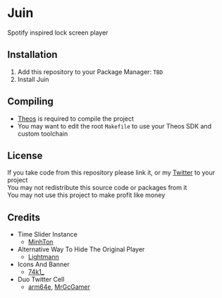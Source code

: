 # Juin
Spotify inspired lock screen player

## Installation
1. Add this repository to your Package Manager: `TBD`
2. Install Juin

## Compiling
  - [Theos](https://theos.dev/) is required to compile the project
  - You may want to edit the root `Makefile` to use your Theos SDK and custom toolchain

## License
If you take code from this repository please link it, or my [Twitter](https://twitter.com/schneelittchen) to your project<br>
You may not redistribute this source code or packages from it<br>
You may not use this project to make profit like money

## Credits
  - Time Slider Instance
    - [MinhTon](https://github.com/Minh-Ton)
  - Alternative Way To Hide The Original Player
    - [Lightmann](https://github.com/UsrLightmann)
  - Icons And Banner
    - [74k1_](https://twitter.com/74k1_)
  - Duo Twitter Cell
    - [arm64e](https://twitter.com/arm64e), [MrGcGamer](https://twitter.com/MrGcGamer)